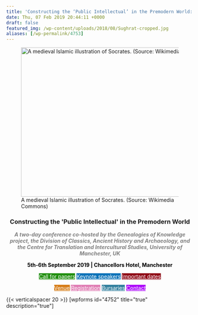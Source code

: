 ```yaml
---
title: 'Constructing the ‘Public Intellectual’ in the Premodern World: Bursary applications'
date: Thu, 07 Feb 2019 20:44:11 +0000
draft: false
featured_img: /wp-content/uploads/2018/08/Sughrat-cropped.jpg
aliases: [/wp-permalink/4753]
---
```


<div class="entry-post"><figure class="img-with-caption"><img class="wp-image-4261 size-full" src="/wp-content/uploads/2018/08/Sughrat-cropped.jpg" alt="A medieval Islamic illustration of Socrates. (Source: Wikimedia Commons)" width="561" height="402"><figcaption class="img-caption"> A medieval Islamic illustration of Socrates. (Source: Wikimedia Commons)</figcaption></figure>
<h3 style="text-align: center;"><strong>Constructing the 'Public Intellectual' in the Premodern World</strong></h3>
<p style="text-align: center;"><span style="color: #808080;"><strong><em>A two-day conference co-hosted by the Genealogies of Knowledge project, the Division of Classics, Ancient History and Archaeology, and the Centre for Translation and Intercultural Studies, University of Manchester, UK</em></strong></span></p>
<p style="text-align: center;"><span style="color: #000000;"><strong>5th-6th September 2019 | Chancellors Hotel, Manchester</strong></span></p>
<p style="text-align: center;"><a class="fasc-button fasc-size-medium fasc-type-flat fasc-rounded-medium" style="background-color: #218f0e; color: #ffffff;" href="http://genealogiesofknowledge.net/events/public-intellectual/">Call for papers</a> <a class="fasc-button fasc-size-medium fasc-type-flat fasc-rounded-medium" style="background-color: #0972b8; color: #ffffff;" href="http://genealogiesofknowledge.net/events/public-intellectual/plenary-speakers/">Keynote speakers</a>&nbsp;<a class="fasc-button fasc-size-medium fasc-type-flat fasc-rounded-medium" style="background-color: #8f0616; color: #ffffff;" href="http://genealogiesofknowledge.net/events/public-intellectual/#dates">Important dates</a></p>
<p style="text-align: center;"><a class="fasc-button fasc-size-medium fasc-type-flat fasc-rounded-medium" style="background-color: #d67d17; color: #ffffff;" href="http://genealogiesofknowledge.net/events/public-intellectual/#venue">Venue</a> <a class="fasc-button fasc-size-medium fasc-type-flat fasc-rounded-medium" style="background-color: #e07eb4; color: #ffffff;" href="http://genealogiesofknowledge.net/events/public-intellectual/#registration">Registration</a>&nbsp;<a class="fasc-button fasc-size-medium fasc-type-flat fasc-rounded-medium" style="background-color: #33809e; color: #ffffff;" href="http://genealogiesofknowledge.net/events/public-intellectual#bursaries">Bursaries</a> <a class="fasc-button fasc-size-medium fasc-type-flat fasc-rounded-medium" style="background-color: #ae0afa; color: #ffffff;" href="http://genealogiesofknowledge.net/events/public-intellectual/#contact">Contact</a></p>
{{< verticalspacer 20 >}}
[wpforms id="4752" title="true" description="true"]</div>